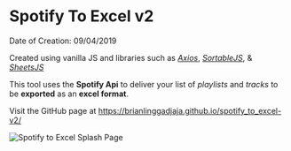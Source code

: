 # Spotify To Excel v2

Date of Creation: 09/04/2019

Created using vanilla JS and libraries such as *[Axios](https://github.com/axios/axios)*, *[SortableJS](https://github.com/SortableJS/sortablejs)*, & *[SheetsJS](https://github.com/SheetJS/sheetjs)*

This tool uses the **Spotify Api** to deliver your list of *playlists* and *tracks* to be **exported** as an **excel format**.

Visit the GitHub page at https://brianlinggadjaja.github.io/spotify_to_excel-v2/

![Spotify to Excel Splash Page](https://repository-images.githubusercontent.com/306866650/15782e00-2f32-11eb-89cb-396dd3948ac0)
